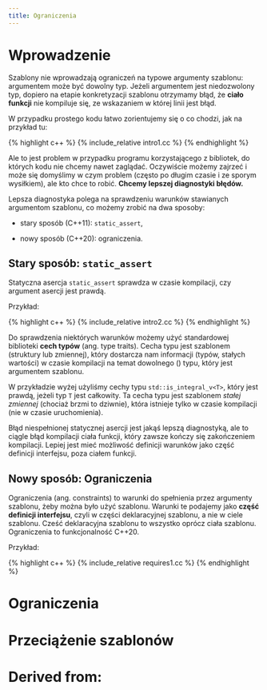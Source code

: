 ```yaml
---
title: Ograniczenia
---
```


# Wprowadzenie

Szablony nie wprowadzają ograniczeń na typowe argumenty szablonu:
argumentem może być dowolny typ.  Jeżeli argumentem jest niedozwolony
typ, dopiero na etapie konkretyzacji szablonu otrzymamy błąd, że
**ciało funkcji** nie kompiluje się, ze wskazaniem w której linii jest
błąd.

W przypadku prostego kodu łatwo zorientujemy się o co chodzi, jak na
przykład tu:

{% highlight c++ %}
{% include_relative intro1.cc %}
{% endhighlight %}

Ale to jest problem w przypadku programu korzystającego z bibliotek,
do których kodu nie chcemy nawet zaglądać.  Oczywiście możemy zajrzeć
i może się domyślimy w czym problem (często po długim czasie i ze
sporym wysiłkiem), ale kto chce to robić.  **Chcemy lepszej
diagnostyki błędów.**

Lepsza diagnostyka polega na sprawdzeniu warunków stawianych
argumentom szablonu, co możemy zrobić na dwa sposoby:

* stary sposób (C++11): `static_assert`,

* nowy sposób (C++20): ograniczenia.

## Stary sposób: `static_assert`

Statyczna asercja `static_assert` sprawdza w czasie kompilacji, czy
argument asercji jest prawdą.

Przykład:

{% highlight c++ %}
{% include_relative intro2.cc %}
{% endhighlight %}

Do sprawdzenia niektórych warunków możemy użyć standardowej biblioteki
**cech typów** (ang. type traits).  Cecha typu jest szablonem
(struktury lub zmiennej), który dostarcza nam informacji (typów,
stałych wartości) w czasie kompilacji na temat dowolnego () typu,
który jest argumentem szablonu.

W przykładzie wyżej użyliśmy cechy typu `std::is_integral_v<T>`, który
jest prawdą, jeżeli typ `T` jest całkowity.  Ta cecha typu jest
szablonem *stałej zmiennej* (chociaż brzmi to dziwnie), która istnieje
tylko w czasie kompilacji (nie w czasie uruchomienia).

Błąd niespełnionej statycznej asercji jest jakąś lepszą diagnostyką,
ale to ciągle błąd kompilacji ciała funkcji, który zawsze kończy się
zakończeniem kompilacji.  Lepiej jest mieć możliwość definicji
warunków jako część definicji interfejsu, poza ciałem funkcji.

## Nowy sposób: Ograniczenia

Ograniczenia (ang. constraints) to warunki do spełnienia przez
argumenty szablonu, żeby można było użyć szablonu.  Warunki te
podajemy jako **część definicji interfejsu**, czyli w części
deklaracyjnej szablonu, a nie w ciele szablonu.  Cześć deklaracyjna
szablonu to wszystko oprócz ciała szablonu.  Ograniczenia to
funkcjonalność C++20.

Przykład:

{% highlight c++ %}
{% include_relative requires1.cc %}
{% endhighlight %}

# Ograniczenia

# Przeciążenie szablonów

# Derived from:
